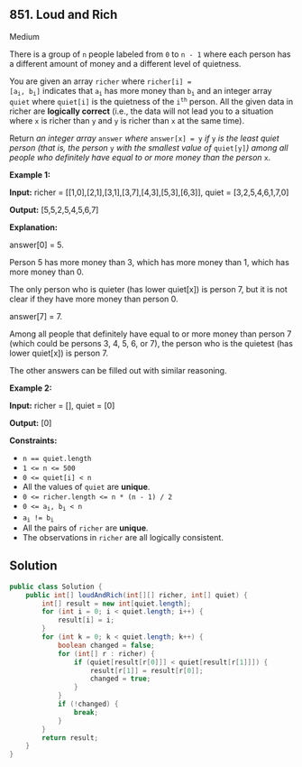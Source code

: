 ## 851\. Loud and Rich

Medium

There is a group of `n` people labeled from `0` to `n - 1` where each person has a different amount of money and a different level of quietness.

You are given an array `richer` where <code>richer[i] = [a<sub>i</sub>, b<sub>i</sub>]</code> indicates that <code>a<sub>i</sub></code> has more money than <code>b<sub>i</sub></code> and an integer array `quiet` where `quiet[i]` is the quietness of the <code>i<sup>th</sup></code> person. All the given data in richer are **logically correct** (i.e., the data will not lead you to a situation where `x` is richer than `y` and `y` is richer than `x` at the same time).

Return _an integer array_ `answer` _where_ `answer[x] = y` _if_ `y` _is the least quiet person (that is, the person_ `y` _with the smallest value of_ `quiet[y]`_) among all people who definitely have equal to or more money than the person_ `x`.

**Example 1:**

**Input:** richer = [[1,0],[2,1],[3,1],[3,7],[4,3],[5,3],[6,3]], quiet = [3,2,5,4,6,1,7,0]

**Output:** [5,5,2,5,4,5,6,7]

**Explanation:** 

answer[0] = 5. 

Person 5 has more money than 3, which has more money than 1, which has more money than 0. 

The only person who is quieter (has lower quiet[x]) is person 7, but it is not clear if they have more money than person 0. 

answer[7] = 7. 

Among all people that definitely have equal to or more money than person 7 (which could be persons 3, 4, 5, 6, or 7), the person who is the quietest (has lower quiet[x]) is person 7. 

The other answers can be filled out with similar reasoning.

**Example 2:**

**Input:** richer = [], quiet = [0]

**Output:** [0]

**Constraints:**

*   `n == quiet.length`
*   `1 <= n <= 500`
*   `0 <= quiet[i] < n`
*   All the values of `quiet` are **unique**.
*   `0 <= richer.length <= n * (n - 1) / 2`
*   <code>0 <= a<sub>i</sub>, b<sub>i</sub> < n</code>
*   <code>a<sub>i</sub> != b<sub>i</sub></code>
*   All the pairs of `richer` are **unique**.
*   The observations in `richer` are all logically consistent.

## Solution

```java
public class Solution {
    public int[] loudAndRich(int[][] richer, int[] quiet) {
        int[] result = new int[quiet.length];
        for (int i = 0; i < quiet.length; i++) {
            result[i] = i;
        }
        for (int k = 0; k < quiet.length; k++) {
            boolean changed = false;
            for (int[] r : richer) {
                if (quiet[result[r[0]]] < quiet[result[r[1]]]) {
                    result[r[1]] = result[r[0]];
                    changed = true;
                }
            }
            if (!changed) {
                break;
            }
        }
        return result;
    }
}
```